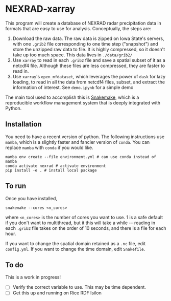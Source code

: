 # NEXRAD-xarray

This program will create a database of NEXRAD radar precipitation data in formats that are easy to use for analysis.
Conceptually, the steps are:

1. Download the raw data. The raw data is zipped on Iowa State's servers, with one `.grib2` file corresponding to one time step ("snapshot") and store the unzipped raw data to file. It is highly compressed, so it doesn't take up too much space. This data lives in `./data/grib2/`
1. Use `xarray` to read in each `.grib2` file and save a spatial subset of it as a netcdf4 file. Although these files are less compressed, they are faster to read in.
1. Use `xarray`'s `open_mfdataset`, which leverages the power of `dask` for lazy loading, to read in all the data from netcdf4 files, subset, and extract the information of interest. See `demo.ipynb` for a simple demo

The main tool used to accomplish this is [Snakemake](snakemake.readthedocs.io/), which is a reproducible workflow management system that is deeply integrated with Python.

## Installation

You need to have a recent version of python.
The following instructions use `mamba`, which is a slightly faster and fancier version of `conda`.
You can replace `mamba` with `conda` if you would like.

```shell
mamba env create --file environment.yml # can use conda instead of mamba
conda activate nexrad # activate environment
pip install -e . # install local package
```

## To run

Once you have installed,

```shell
snakemake --cores <n_cores>
```

where `<n_cores>` is the number of cores you want to use.
1 is a safe default if you don't want to multithread, but it this will take a while -- reading in each `.grib2` file takes on the order of 10 seconds, and there is a file for each hour.

If you want to change the spatial domain retained as a `.nc` file, edit `config.yml`.
If you want to change the time domain, edit `Snakefile`.

## To do

This is a work in progress!

- [ ] Verify the correct variable to use. This may be time dependent.
- [ ] Get this up and running on Rice RDF Isilon
